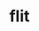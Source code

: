 ---
title: "flit"
layout: cache
categories: [package, develop]
meta: {"compilers": ["cce@18.0.0", "gcc@11.4.0", "gcc@9.4.0", "intel-oneapi-compilers@2025.1.0"], "num_specs": 34, "num_specs_by_stack": {"e4s": 10, "e4s-cray-rhel": 11, "e4s-neoverse_v1": 2, "e4s-oneapi": 10, "e4s-power": 1, "root": 34}, "oss": ["rhel8", "ubuntu20.04", "ubuntu22.04"], "platforms": ["linux"], "stacks": ["e4s", "e4s-cray-rhel", "e4s-neoverse_v1", "e4s-oneapi", "e4s-power", "root"], "targets": ["neoverse_v1", "ppc64le", "x86_64_v3"], "versions": ["2.1.0"]}
spec_details: [{"compiler": "cce@18.0.0", "hash": "37hb44wyswpmn46sizdvjwfodf6o32h7", "os": "rhel8", "platform": "linux", "size": "-", "stacks": ["e4s-cray-rhel", "root"], "target": "x86_64_v3", "variants": ["build_system=makefile"], "versions": ["2.1.0"]}, {"compiler": "intel-oneapi-compilers@2025.1.0", "hash": "3kt5x7dhgp2sxjim5zfzxshedcbovume", "os": "ubuntu22.04", "platform": "linux", "size": "-", "stacks": ["e4s-oneapi", "root"], "target": "x86_64_v3", "variants": ["build_system=makefile"], "versions": ["2.1.0"]}, {"compiler": "gcc@11.4.0", "hash": "4wr4v3ja7d4u5zkf6k36jyo54x6suqyu", "os": "ubuntu22.04", "platform": "linux", "size": "-", "stacks": ["e4s", "root"], "target": "x86_64_v3", "variants": ["build_system=makefile"], "versions": ["2.1.0"]}, {"compiler": "gcc@11.4.0", "hash": "6uk3lyoclan5ob7vhxv6lqkumkz74xyp", "os": "ubuntu22.04", "platform": "linux", "size": "-", "stacks": ["e4s-neoverse_v1", "root"], "target": "neoverse_v1", "variants": ["build_system=makefile"], "versions": ["2.1.0"]}, {"compiler": "cce@18.0.0", "hash": "7pkxhtodbgmaqr6fhksnd3sockuiyoxp", "os": "rhel8", "platform": "linux", "size": "-", "stacks": ["e4s-cray-rhel", "root"], "target": "x86_64_v3", "variants": ["build_system=makefile"], "versions": ["2.1.0"]}, {"compiler": "gcc@11.4.0", "hash": "7tezgtwnsvdmpmr2ugqwozxmuzbfypc7", "os": "ubuntu22.04", "platform": "linux", "size": "-", "stacks": ["e4s", "root"], "target": "x86_64_v3", "variants": ["build_system=makefile"], "versions": ["2.1.0"]}, {"compiler": "gcc@11.4.0", "hash": "ara264b2ygcfbmur754yuzyrw2ikix65", "os": "ubuntu22.04", "platform": "linux", "size": "-", "stacks": ["e4s", "root"], "target": "x86_64_v3", "variants": ["build_system=makefile"], "versions": ["2.1.0"]}, {"compiler": "gcc@11.4.0", "hash": "cetjowutoebm6aun2p2zif4ja7u7i67k", "os": "ubuntu22.04", "platform": "linux", "size": "-", "stacks": ["e4s", "root"], "target": "x86_64_v3", "variants": ["build_system=makefile"], "versions": ["2.1.0"]}, {"compiler": "cce@18.0.0", "hash": "e4zzjny3jmzcer4af4tdnsh3evc2aslw", "os": "rhel8", "platform": "linux", "size": "-", "stacks": ["e4s-cray-rhel", "root"], "target": "x86_64_v3", "variants": ["build_system=makefile"], "versions": ["2.1.0"]}, {"compiler": "intel-oneapi-compilers@2025.1.0", "hash": "f3yk6x3od4hy5v7tvgj4hzmqx757txam", "os": "ubuntu22.04", "platform": "linux", "size": "-", "stacks": ["e4s-oneapi", "root"], "target": "x86_64_v3", "variants": ["build_system=makefile"], "versions": ["2.1.0"]}, {"compiler": "gcc@9.4.0", "hash": "fmpdqm2ujxtcedtfwakfua6lzc3lkgxv", "os": "ubuntu20.04", "platform": "linux", "size": "-", "stacks": ["e4s-power", "root"], "target": "ppc64le", "variants": ["build_system=makefile"], "versions": ["2.1.0"]}, {"compiler": "cce@18.0.0", "hash": "gbcf4eq6rrouvess467czovtiypqocqp", "os": "rhel8", "platform": "linux", "size": "-", "stacks": ["e4s-cray-rhel", "root"], "target": "x86_64_v3", "variants": ["build_system=makefile"], "versions": ["2.1.0"]}, {"compiler": "intel-oneapi-compilers@2025.1.0", "hash": "gklddqxm4yacfr4nip5oi7ckjbnsaoxj", "os": "ubuntu22.04", "platform": "linux", "size": "-", "stacks": ["e4s-oneapi", "root"], "target": "x86_64_v3", "variants": ["build_system=makefile"], "versions": ["2.1.0"]}, {"compiler": "gcc@11.4.0", "hash": "h4qrmxyrz5vtyfdnhri2mkmax4a63auj", "os": "ubuntu22.04", "platform": "linux", "size": "-", "stacks": ["e4s", "root"], "target": "x86_64_v3", "variants": ["build_system=makefile"], "versions": ["2.1.0"]}, {"compiler": "cce@18.0.0", "hash": "hby5r4ml4hgmr3oqerg2p65sd7ywfwqf", "os": "rhel8", "platform": "linux", "size": "-", "stacks": ["e4s-cray-rhel", "root"], "target": "x86_64_v3", "variants": ["build_system=makefile"], "versions": ["2.1.0"]}, {"compiler": "intel-oneapi-compilers@2025.1.0", "hash": "hghw4alg2mhtjvkfypronvzfejz2twyy", "os": "ubuntu22.04", "platform": "linux", "size": "-", "stacks": ["e4s-oneapi", "root"], "target": "x86_64_v3", "variants": ["build_system=makefile"], "versions": ["2.1.0"]}, {"compiler": "intel-oneapi-compilers@2025.1.0", "hash": "j6bc6xsd5qhgk6vtdl3txherxsb2pjvq", "os": "ubuntu22.04", "platform": "linux", "size": "-", "stacks": ["e4s-oneapi", "root"], "target": "x86_64_v3", "variants": ["build_system=makefile"], "versions": ["2.1.0"]}, {"compiler": "gcc@11.4.0", "hash": "n7xxoo2dp5jmumldctnreh6pn7nhexco", "os": "ubuntu22.04", "platform": "linux", "size": "-", "stacks": ["e4s", "root"], "target": "x86_64_v3", "variants": ["build_system=makefile"], "versions": ["2.1.0"]}, {"compiler": "intel-oneapi-compilers@2025.1.0", "hash": "njlg6zwqbvq5w67v7nvcb5bszwguo4ni", "os": "ubuntu22.04", "platform": "linux", "size": "-", "stacks": ["e4s-oneapi", "root"], "target": "x86_64_v3", "variants": ["build_system=makefile"], "versions": ["2.1.0"]}, {"compiler": "intel-oneapi-compilers@2025.1.0", "hash": "nrdnqqusle75pfjmfqfyc4svdl5k5yxm", "os": "ubuntu22.04", "platform": "linux", "size": "-", "stacks": ["e4s-oneapi", "root"], "target": "x86_64_v3", "variants": ["build_system=makefile"], "versions": ["2.1.0"]}, {"compiler": "gcc@11.4.0", "hash": "qow3opilkwwelxpcneimjawcdkchqzh2", "os": "ubuntu22.04", "platform": "linux", "size": "-", "stacks": ["e4s", "root"], "target": "x86_64_v3", "variants": ["build_system=makefile"], "versions": ["2.1.0"]}, {"compiler": "cce@18.0.0", "hash": "rn4trwugugdsdnbsyao3e34ygxvasbkw", "os": "rhel8", "platform": "linux", "size": "-", "stacks": ["e4s-cray-rhel", "root"], "target": "x86_64_v3", "variants": ["build_system=makefile"], "versions": ["2.1.0"]}, {"compiler": "cce@18.0.0", "hash": "sh5dgar2bui5udppdx5sb5f3yyqtuz7i", "os": "rhel8", "platform": "linux", "size": "-", "stacks": ["e4s-cray-rhel", "root"], "target": "x86_64_v3", "variants": ["build_system=makefile"], "versions": ["2.1.0"]}, {"compiler": "cce@18.0.0", "hash": "t4ra5g54aut6nvydjxn66gazrtqj5rpm", "os": "rhel8", "platform": "linux", "size": "-", "stacks": ["e4s-cray-rhel", "root"], "target": "x86_64_v3", "variants": ["build_system=makefile"], "versions": ["2.1.0"]}, {"compiler": "cce@18.0.0", "hash": "ts3z6lg22fucd6hnpy6wr7krtbimgxem", "os": "rhel8", "platform": "linux", "size": "-", "stacks": ["e4s-cray-rhel", "root"], "target": "x86_64_v3", "variants": ["build_system=makefile"], "versions": ["2.1.0"]}, {"compiler": "intel-oneapi-compilers@2025.1.0", "hash": "tu7nauy3tmvnuptou4lpjyddpqtzljbl", "os": "ubuntu22.04", "platform": "linux", "size": "-", "stacks": ["e4s-oneapi", "root"], "target": "x86_64_v3", "variants": ["build_system=makefile"], "versions": ["2.1.0"]}, {"compiler": "cce@18.0.0", "hash": "tvx5us4n5gswhan6hwpqxkex6hzuffak", "os": "rhel8", "platform": "linux", "size": "-", "stacks": ["e4s-cray-rhel", "root"], "target": "x86_64_v3", "variants": ["build_system=makefile"], "versions": ["2.1.0"]}, {"compiler": "cce@18.0.0", "hash": "v4b6zjtaogk32prwfuo5ksshwpvxh746", "os": "rhel8", "platform": "linux", "size": "-", "stacks": ["e4s-cray-rhel", "root"], "target": "x86_64_v3", "variants": ["build_system=makefile"], "versions": ["2.1.0"]}, {"compiler": "intel-oneapi-compilers@2025.1.0", "hash": "vpwci36rbk7u57s6roy3ukitdcinyssh", "os": "ubuntu22.04", "platform": "linux", "size": "-", "stacks": ["e4s-oneapi", "root"], "target": "x86_64_v3", "variants": ["build_system=makefile"], "versions": ["2.1.0"]}, {"compiler": "intel-oneapi-compilers@2025.1.0", "hash": "w3m6sp4c7bd5qdhxary74vtgy3hbzmvc", "os": "ubuntu22.04", "platform": "linux", "size": "-", "stacks": ["e4s-oneapi", "root"], "target": "x86_64_v3", "variants": ["build_system=makefile"], "versions": ["2.1.0"]}, {"compiler": "gcc@11.4.0", "hash": "xibwvvnlzeh35726gyzhg5qtfvqnnsju", "os": "ubuntu22.04", "platform": "linux", "size": "-", "stacks": ["e4s", "root"], "target": "x86_64_v3", "variants": ["build_system=makefile"], "versions": ["2.1.0"]}, {"compiler": "gcc@11.4.0", "hash": "yi32y2r2tpc7jdg3mddll575g5x3iruk", "os": "ubuntu22.04", "platform": "linux", "size": "-", "stacks": ["e4s-neoverse_v1", "root"], "target": "neoverse_v1", "variants": ["build_system=makefile"], "versions": ["2.1.0"]}, {"compiler": "gcc@11.4.0", "hash": "yyq5q2v7cww23uebqh2fu44ymavzcfdf", "os": "ubuntu22.04", "platform": "linux", "size": "-", "stacks": ["e4s", "root"], "target": "x86_64_v3", "variants": ["build_system=makefile"], "versions": ["2.1.0"]}, {"compiler": "gcc@11.4.0", "hash": "znp3rnoc2e5zxujn66c523pjrt3javli", "os": "ubuntu22.04", "platform": "linux", "size": "-", "stacks": ["e4s", "root"], "target": "x86_64_v3", "variants": ["build_system=makefile"], "versions": ["2.1.0"]}]
---